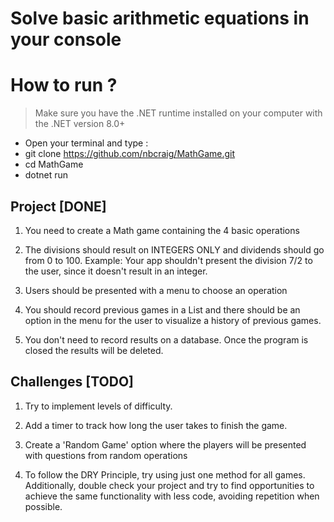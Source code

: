 # Solve basic arithmetic equations in your console

# How to run ?
> Make sure you have the .NET runtime installed on your computer with the .NET version 8.0+
- Open your terminal and type :
- git clone https://github.com/nbcraig/MathGame.git
- cd MathGame
- dotnet run

## Project [DONE]
1. You need to create a Math game containing the 4 basic operations

2. The divisions should result on INTEGERS ONLY and dividends 
should go from 0 to 100. 
Example: Your app shouldn't present the division 7/2 to the user,
since it doesn't result in an integer.

3. Users should be presented with a menu to choose an operation

4. You should record previous games in a List and there should 
be an option in the menu for the user to visualize a history of previous games.

5. You don't need to record results on a database. 
Once the program is closed the results will be deleted.

## Challenges [TODO]
1. Try to implement levels of difficulty.

2. Add a timer to track how long the user takes to finish the game.

3. Create a 'Random Game' option where the players will be presented 
with questions from random operations

4. To follow the DRY Principle, try using just one method for all games. 
Additionally, double check your project and try to find opportunities to 
achieve the same functionality with less code, avoiding repetition when possible.